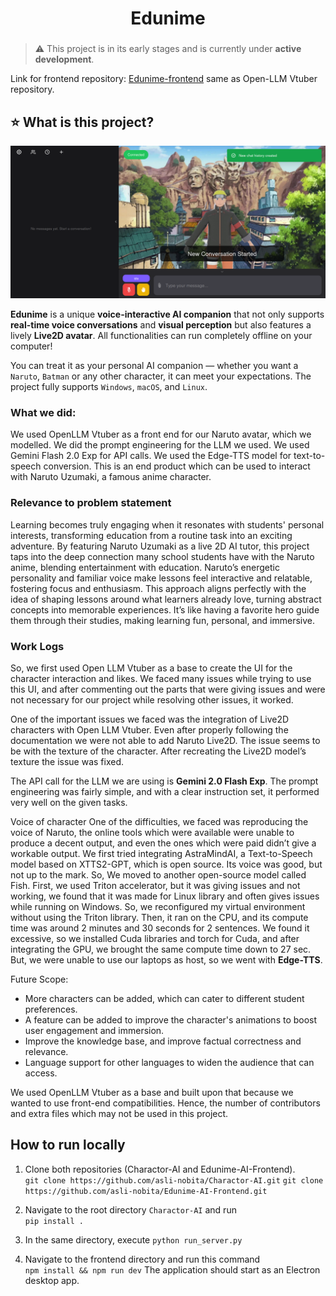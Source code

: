 <h1 align="center">Edunime</h1>
<h3 align="center">

</h3>

> :warning: This project is in its early stages and is currently under **active development**.

Link for frontend repository: [Edunime-frontend](https://github.com/asli-nobita/Edunime-AI-Frontend)
same as Open-LLM Vtuber repository.

## ⭐️ What is this project?

![](https://github.com/asli-nobita/Charactor-AI/blob/main/assets/Screenshot%20from%202025-03-22%2016-51-59.png)

**Edunime** is a unique **voice-interactive AI companion** that not only supports **real-time voice conversations** and **visual perception** but also features a lively **Live2D avatar**. All functionalities can run completely offline on your computer!

You can treat it as your personal AI companion — whether you want a `Naruto`, `Batman` or any other character, it can meet your expectations. The project fully supports `Windows`, `macOS`, and `Linux`.

### What we did:

We used OpenLLM Vtuber as a front end for our Naruto avatar, which we modelled. We did the prompt engineering for the LLM we used. We used Gemini Flash 2.0 Exp for API calls. We used the Edge-TTS model for text-to-speech conversion.
This is an end product which can be used to interact with Naruto Uzumaki, a famous anime character.

### Relevance to problem statement

Learning becomes truly engaging when it resonates with students' personal interests, transforming education from a routine task into an exciting adventure. By featuring Naruto Uzumaki as a live 2D AI tutor, this project taps into the deep connection many school students have with the Naruto anime, blending entertainment with education. Naruto’s energetic personality and familiar voice make lessons feel interactive and relatable, fostering focus and enthusiasm. This approach aligns perfectly with the idea of shaping lessons around what learners already love, turning abstract concepts into memorable experiences. It’s like having a favorite hero guide them through their studies, making learning fun, personal, and immersive.

### Work Logs

So, we first used Open LLM Vtuber as a base to create the UI for the character interaction and likes. We faced many issues while trying to use this UI, and after commenting out the parts that were giving issues and were not necessary for our project while resolving other issues, it worked.

One of the important issues we faced was the integration of Live2D characters with Open LLM Vtuber. Even after properly following the documentation we were not able to add Naruto Live2D. The issue seems to be with the texture of the character. After recreating the Live2D model’s texture the issue was fixed.

The API call for the LLM we are using is **Gemini 2.0 Flash Exp**. The prompt engineering was fairly simple, and with a clear instruction set, it performed very well on the given tasks.

Voice of character
One of the difficulties, we faced was reproducing the voice of Naruto, the online tools which were available were unable to produce a decent output, and even the ones which were paid didn’t give a workable output.
We first tried integrating AstraMindAI, a Text-to-Speech model based on XTTS2-GPT, which is open source. Its voice was good, but not up to the mark.
So, We moved to another open-source model called Fish. First, we used Triton accelerator, but it was giving issues and not working, we found that it was made for Linux library and often gives issues while running on Windows. So, we reconfigured my virtual environment without using the Triton library. Then, it ran on the CPU, and its compute time was around 2 minutes and 30 seconds for 2 sentences. We found it excessive, so we installed Cuda libraries and torch for Cuda, and after integrating the GPU, we brought the same compute time down to 27 sec. But, we were unable to use our laptops as host, so we went with **Edge-TTS**.

Future Scope:

-   More characters can be added, which can cater to different student preferences.
-   A feature can be added to improve the character's animations to boost user engagement and immersion.
-   Improve the knowledge base, and improve factual correctness and relevance.
-   Language support for other languages to widen the audience that can access.

We used OpenLLM Vtuber as a base and built upon that because we wanted to use front-end compatibilities. Hence, the number of contributors and extra files which may not be used in this project.

## How to run locally

1. Clone both repositories (Charactor-AI and Edunime-AI-Frontend).  
   `git clone https://github.com/asli-nobita/Charactor-AI.git`
   `git clone https://github.com/asli-nobita/Edunime-AI-Frontend.git`

2. Navigate to the root directory `Charactor-AI` and run  
   `pip install .`

3. In the same directory, execute
   `python run_server.py`

4. Navigate to the frontend directory and run this command  
   `npm install && npm run dev`
   The application should start as an Electron desktop app.

